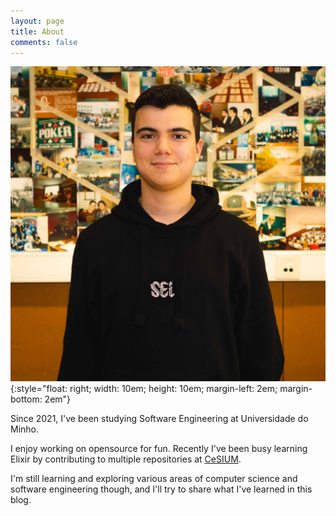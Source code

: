```yaml
---
layout: page
title: About
comments: false
---
```


![photo](/assets/photo.jpg){:style="float: right; width: 10em; height: 10em; margin-left: 2em; margin-bottom: 2em"}

Since 2021, I've been studying Software Engineering at Universidade do Minho. 

I enjoy working on opensource for fun.
Recently I've been busy learning Elixir by contributing to multiple repositories at [CeSIUM](https://github.com/cesium/).

I'm still learning and exploring various areas of computer science and software engineering though, and I'll try to share what I've learned in this blog. 

